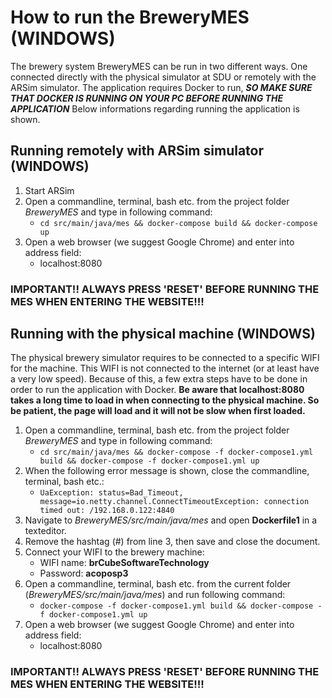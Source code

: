 # How to run the BreweryMES (WINDOWS)

The brewery system BreweryMES can be run in two different ways. One connected directly with the physical simulator at SDU or remotely with the ARSim simulator. The application requires Docker to run, ***SO MAKE SURE THAT DOCKER IS RUNNING ON YOUR PC BEFORE RUNNING THE APPLICATION***
Below informations regarding running the application is shown. 

## Running remotely with ARSim simulator (WINDOWS)

1. Start ARSim
2. Open a commandline, terminal, bash etc. from the project folder *BreweryMES* and type in following command:
   - `cd src/main/java/mes && docker-compose build && docker-compose up`
3. Open a web browser (we suggest Google Chrome) and enter into address field:
   - localhost:8080    
### IMPORTANT!! ALWAYS PRESS 'RESET' BEFORE RUNNING THE MES WHEN ENTERING THE WEBSITE!!!

## Running with the physical machine (WINDOWS)
The physical brewery simulator requires to be connected to a specific WIFI for the machine. This WIFI is not connected to the internet (or at least have a very low speed). Because of this, a few extra steps have to be done in order to run the application with Docker.
**Be aware that localhost:8080 takes a long time to load in when connecting to the physical machine. So be patient, the page will load and it will not be slow when first loaded.**

1. Open a commandline, terminal, bash etc. from the project folder *BreweryMES* and type in following command:
   - `cd src/main/java/mes && docker-compose -f docker-compose1.yml build && docker-compose -f docker-compose1.yml up`
2. When the following error message is shown, close the commandline, terminal, bash etc.:
   - `UaException: status=Bad_Timeout, message=io.netty.channel.ConnectTimeoutException: connection timed out: /192.168.0.122:4840`
3. Navigate to *BreweryMES/src/main/java/mes* and open **Dockerfile1** in a texteditor.
4. Remove the hashtag (#) from line 3, then save and close the document.
5. Connect your WIFI to the brewery machine:
   - WIFI name: **brCubeSoftwareTechnology**
   - Password: **acoposp3**
6. Open a commandline, terminal, bash etc. from the current folder (*BreweryMES/src/main/java/mes*) and run following command:
   - `docker-compose -f docker-compose1.yml build && docker-compose -f docker-compose1.yml up`
7. Open a web browser (we suggest Google Chrome) and enter into address field:
   - localhost:8080
   
### IMPORTANT!! ALWAYS PRESS 'RESET' BEFORE RUNNING THE MES WHEN ENTERING THE WEBSITE!!!  
   

